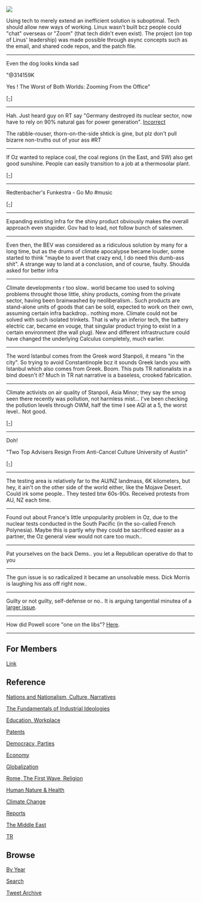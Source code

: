 <img src="https://drive.google.com/uc?export=view&id=1B2wf9R7AMH1d7Vw6e2mucLbIQ5NSjir7"/>

Using tech to merely extend an inefficient solution is
suboptimal. Tech should allow new ways of working. Linux wasn't built
bcz people could "chat" overseas or "Zoom" (that tech didn't even
exist). The project (on top of Linus' leadership) was made possible
through async concepts such as the email, and shared code repos, and
the patch file.

---

Even the dog looks kinda sad

"@314159K

Yes ! The Worst of Both Worlds: Zooming From the Office"

[[-]](https://twitter.com/314159K/status/1460799696717467653)

---

Hah. Just heard guy on RT say "Germany destroyed its nuclear sector,
now have to rely on 90% natural gas for power generation". [Incorrect](https://pbs.twimg.com/media/FEYfMPoWYAEUpOs?format=jpg&name=small)

The rabble-rouser, thorn-on-the-side shtick is gine, but plz don't
pull bizarre non-truths out of your ass \#RT

---

If Oz wanted to replace coal, the coal regions (in the East, and SW)
also get good sunshine. People can easily transition to a job at a
thermosolar plant.

[[-]](https://pbs.twimg.com/media/FENtnFlWUAIDbMK?format=jpg&name=small)

---

Redtenbacher's Funkestra - Go Mo \#music

[[-]](https://youtu.be/OOIfTsrG0EU)

---

Expanding existing infra for the shiny product obviously makes the
overall approach even stupider. Gov had to lead, not follow bunch of
salesmen.

---

Even then, the BEV was considered as a ridiculous solution by many for
a long time, but as the drums of climate apocalypse became louder,
some started to think "maybe to avert that crazy end, I do need this
dumb-ass shit". A strange way to land at a conclusion, and of course,
faulty. Shoulda asked for better infra

---

Climate developments r too slow.. world became too used to solving
problems throught those little, shiny products, coming from the
private sector, having been brainwashed by neoliberalism.. Such
products are stand-alone units of goods that can be sold, expected to
work on their own, assuming certain infra backdrop.. nothing
more. Climate could not be solved with such isolated trinkets. That is
why an inferior tech, the battery electric car, became en vouge, that
singular product trying to exist in a certain environment (the wall
plug). New and different infrastructure could have changed the
underlying Calculus completely, much earlier.

---

The word Istanbul comes from the Greek word Stanpoli, it means "in the
city". So trying to avoid Constantinople bcz it sounds Greek lands you
with Istanbul which also comes from Greek. Boom. This puts TR
nationalists in a bind doesn't it? Much in TR nat narrative is a
baseless, crooked fabrication.

---

Climate activists on air quality of Stanpoli, Asia Minor; they say the
smog seen there recently was pollution, not harmless mist... I've been
checking the pollution levels through OWM, half the time I see AQI at
a 5, the worst level.. Not good.

[[-]](https://mobile.twitter.com/euronews_tr/status/1458086790083096580)

---

Doh!

"Two Top Advisers Resign From Anti-Cancel Culture University of Austin"

[[-]](https://www.thedailybeast.com/robert-zimmer-steven-pinker-resign-from-university-of-austins-advisory-board)

---

The testing area is relatively far to the AU/NZ landmass, 6K
kilometers, but hey, it ain't on the other side of the world either,
like the Mojave Desert. Could irk some people.. They tested btw
60s-90s. Received protests from AU, NZ each time.

---

Found out about France's little unpopularity problem in Oz, due to the
nuclear tests conducted in the South Pacific (in the so-called French
Polynesia). Maybe this is partly why they could be sacrificed easier
as a partner, the Oz general view would not care too much..

---

Pat yourselves on the back Dems.. you let a Republican operative do that to you

---

The gun issue is so radicalized it became an unsolvable mess. Dick
Morris is laughing his ass off right now..

---

Guilty or not guilty, self-defense or no.. It is arguing tangential minutea
of a [larger issue](https://www.theglobeandmail.com/opinion/editorials/article-a-trial-in-wisconsin-and-a-reminder-about-whats-right-with-canadian).

---

How did Powell score "one on the libs"? [Here](2021/10/all-too-human.md#gaysinmil).

---

## For Members

[Link](https://thirdwave-members.herokuapp.com)

## Reference

[Nations and Nationalism, Culture, Narratives](/2013/02/nations-and-nationalism.md)

[The Fundamentals of Industrial Ideologies](/2011/04/fundamentals-of-industrial-ideologies.md)

[Education, Workplace](2017/09/education-workplace.md)

[Patents](/2018/09/patents.md)

[Democracy, Parties](/2016/11/democracy.md)

[Economy](/2018/05/economy.md)

[Globalization](/2018/09/globalization.md)

[Rome, The First Wave, Religion](/2017/12/rome.md)

[Human Nature & Health](/2020/07/human-nature.md)

[Climate Change](/2018/12/climate.md)

[Reports](/2019/05/reports.md)

[The Middle East](/2019/07/middleeast.md)

[TR](../tr)

## Browse

[By Year](years.md)

[Search](search.html)

[Tweet Archive](/tweets/README.md)


